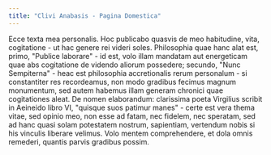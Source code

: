 ```yaml
---
title: "Clivi Anabasis - Pagina Domestica"
---
```

Ecce texta mea personalis.  Hoc publicabo quasvis de meo habitudine, vita, cogitatione - ut hac genere rei videri soles.  Philosophia quae hanc alat est, primo,  "Publice laborare" - id est, volo illam mandatam aut energeticam quae abs cogitatione de videndo aliorum possedere; secundo, "Nunc Sempiterna" - heac est philosophia accretionalis rerum personalum - si constantiter res recordeamus, non modo gradibus fecimus magnum monumentum, sed autem habemus illam generam chronici quae cogitationes aleat.  De nomen elaborandum: clarissima poeta Virgilius scribit in Aeineido libro VI, "quisque suos patimur manes" - certe est vera thema vitae, sed opinio meo, non esse ad fatam, nec fidelem, nec speratam, sed ad hanc quasi solam potestatem nostrum, sapientiam, vertendum nobis si his vinculis liberare velimus.  Volo mentem comprehendere, et dola omnis remederi, quantis parvis gradibus possim.
